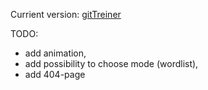 Currient version:
[gitTreiner](https://saparovpetr.github.io/gitTreiner/)

TODO:

- add animation,
- add possibility to choose mode (wordlist),
- add 404-page
